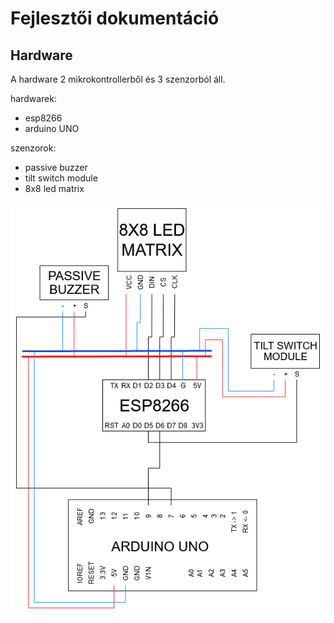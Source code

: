# Fejlesztői dokumentáció

## Hardware

A hardware 2 mikrokontrollerből és 3 szenzorból áll.

hardwarek:
- esp8266
- arduino UNO

szenzorok:
- passive buzzer
- tilt switch module
- 8x8 led matrix

![áramköri rajz](https://github.com/bricsi0000000000000/joe/blob/master/images/%C3%A1ramk%C3%B6ri_rajz.png)

